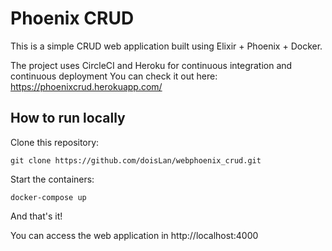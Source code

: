 # Phoenix CRUD
This is a simple CRUD web application built using Elixir + Phoenix + Docker.

The project uses CircleCI and Heroku for continuous integration and continuous deployment
You can check it out here: https://phoenixcrud.herokuapp.com/

## How to run locally

Clone this repository: 

`git clone https://github.com/doisLan/webphoenix_crud.git`

Start the containers: 

`docker-compose up`

And that's it! 

You can access the web application in http://localhost:4000
